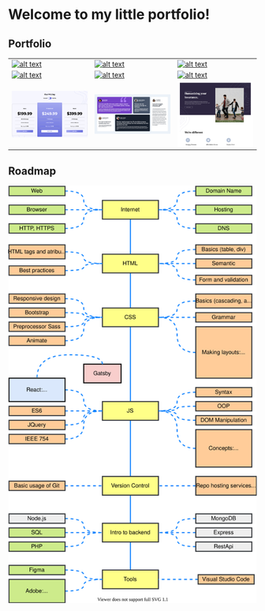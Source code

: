 # Welcome to my little portfolio!

## Portfolio
| | | |
|-|-|-|
| [![alt text](images/screenshots/clipboard-landing-page.png)](https://dczerniawko.github.io/frontend-mentor/junior/clipboard-landing-page/) | [![alt text](images/screenshots/fylo-dark-theme-landing-page.png)](https://dczerniawko.github.io/frontend-mentor/junior/fylo-dark-theme-landing-page/) | [![alt text](images/screenshots/fylo-landing-page-with-two-column-layout.png)](https://dczerniawko.github.io/frontend-mentor/junior/fylo-landing-page-with-two-column-layout/) |
| [![alt text](images/screenshots/huddle-landing-page-with-alternating-feature-blocks.png)](https://dczerniawko.github.io/frontend-mentor/junior/huddle-landing-page-with-alternating-feature-blocks/) | [![alt text](images/screenshots/huddle-landing-page-with-curved-sections.png)](https://dczerniawko.github.io/frontend-mentor/junior/huddle-landing-page-with-curved-sections/) | [![alt text](images/screenshots/social-media-dashboard-with-theme-switcher.png)](https://dczerniawko.github.io/frontend-mentor/junior/social-media-dashboard-with-theme-switcher/) |
| [![alt text](images/screenshots/pricing-component-with-toggle.png)](https://dczerniawko.github.io/frontend-mentor/junior/pricing-component-with-toggle/) | [![alt text](images/screenshots/testimonials-grid-section.png)](https://dczerniawko.github.io/frontend-mentor/junior/testimonials-grid-section/) | [![alt text](images/screenshots/insure-landing-page.png)](https://dczerniawko.github.io/frontend-mentor/junior/insure-landing-page/) |

## Roadmap
<p align="center">
  <img src="sandbox/frontend-roadmap/frontendDiagram.svg">
</p>